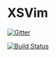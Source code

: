 # XSVim

[![Gitter](https://badges.gitter.im/XSVim/Lobby.svg)](https://gitter.im/XSVim/Lobby?utm_source=badge&utm_medium=badge&utm_campaign=pr-badge&utm_content=badge)

[![Build Status](https://travis-ci.org/nosami/XSVim.svg?branch=7.0)](https://travis-ci.org/nosami/XSVim)
